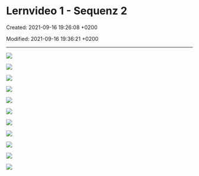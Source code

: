 # Lernvideo 1 - Sequenz 2

Created: 2021-09-16 19:26:08 +0200

Modified: 2021-09-16 19:36:21 +0200

---

![](../../../media/S1_03_ITIL_Service-Management-und-Case-Study-Lernvideo-1---Sequenz-2-image1.png)



![](../../../media/S1_03_ITIL_Service-Management-und-Case-Study-Lernvideo-1---Sequenz-2-image2.png)



![](../../../media/S1_03_ITIL_Service-Management-und-Case-Study-Lernvideo-1---Sequenz-2-image3.png)



![](../../../media/S1_03_ITIL_Service-Management-und-Case-Study-Lernvideo-1---Sequenz-2-image4.png)



![](../../../media/S1_03_ITIL_Service-Management-und-Case-Study-Lernvideo-1---Sequenz-2-image5.png)



![](../../../media/S1_03_ITIL_Service-Management-und-Case-Study-Lernvideo-1---Sequenz-2-image6.png)



![](../../../media/S1_03_ITIL_Service-Management-und-Case-Study-Lernvideo-1---Sequenz-2-image7.png)



![](../../../media/S1_03_ITIL_Service-Management-und-Case-Study-Lernvideo-1---Sequenz-2-image8.png)



![](../../../media/S1_03_ITIL_Service-Management-und-Case-Study-Lernvideo-1---Sequenz-2-image9.png)



![](../../../media/S1_03_ITIL_Service-Management-und-Case-Study-Lernvideo-1---Sequenz-2-image10.png)



![](../../../media/S1_03_ITIL_Service-Management-und-Case-Study-Lernvideo-1---Sequenz-2-image1.png)










